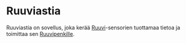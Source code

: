 # Ruuviastia

Ruuviastia on sovellus, joka kerää [Ruuvi](https://ruuvi.com)-sensorien tuottamaa tietoa ja toimittaa sen [Ruuvipenkille](https://github.com/RedFoxFinn/Ruuvipenkki).

